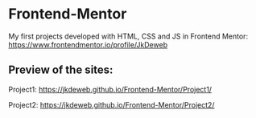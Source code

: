 # Frontend-Mentor
My first projects developed with HTML, CSS and JS in Frontend Mentor: https://www.frontendmentor.io/profile/JkDeweb

## Preview of the sites:
Project1: https://jkdeweb.github.io/Frontend-Mentor/Project1/

Project2: https://jkdeweb.github.io/Frontend-Mentor/Project2/

